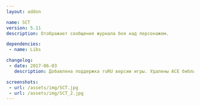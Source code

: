 ```yaml
---
layout: addon

name: SCT
version: 5.11
description: Отображает сообщения журнала боя над персонажем.

dependencies:
 - name: Libs

changelog:
 - date: 2017-06-03
   description: Добавлена поддержка ruRU версии игры. Удалены ACE библиотеки. Добавлена зависимость от !Libs.

screenshots:
 - url: /assets/img/SCT.jpg
 - url: /assets/img/SCT_2.jpg
---
```

